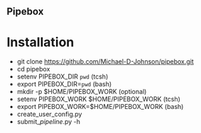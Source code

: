 ## Pipebox

# Installation

- git clone https://github.com/Michael-D-Johnson/pipebox.git
- cd pipebox
- setenv PIPEBOX_DIR `pwd` (tcsh)
- export PIPEBOX_DIR=`pwd` (bash)
- mkdir -p $HOME/PIPEBOX_WORK  (optional)
- setenv PIPEBOX_WORK $HOME/PIPEBOX_WORK  (tcsh)
- export PIPEBOX_WORK=$HOME/PIPEBOX_WORK (bash)
- create_user_config.py 
- submit_*pipeline*.py -h
